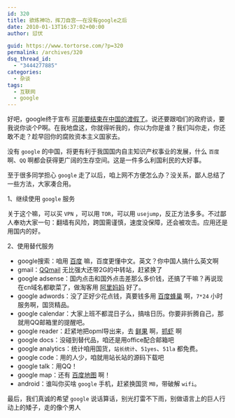 ```yaml
---
id: 320
title: 欲练神功，挥刀自宫——在没有google之后
date: 2010-01-13T16:37:02+00:00
author: 愆伏

guid: https://www.tortorse.com/?p=320
permalink: /archives/320
dsq_thread_id:
  - "3444277885"
categories:
  - 杂谈
tags:
  - 互联网
  - google
---
```

好吧，google终于宣布 [可能要结束在中国的渡假了](https://blog.visc.cn/2010/01/google/)。说还要跟咱们的政府谈，要我说你谈个P啊。在我地盘这，你就得听我的，你以为你是谁？我们叫你走，你还敢不走？趁早回你的腐败资本主义国家去。

没有 `google` 的中国，将更有利于我国国内自主知识产权事业的发展，什么 `百度`啊、`QQ` 啊都会获得更广阔的生存空间。这是一件多么利国利民的大好事。

至于很多同学担心 `google` 走了以后，咱上网不方便怎么办？没关系，鄙人总结了一些方法，大家凑合用。

1、继续使用 `google` 服务

关于这个嘛，可以买 `VPN` ，可以用 `TOR`，可以用 `usejump`，反正方法多多。不过鄙人奉劝大家一句：翻墙有风险，跨国需谨慎，速度没保障，还会被攻击。应用还是用国内的好。

2、使用替代服务

- google搜索：咱用 [百度](https://www.baidu.com) 嘛，百度更懂中文。英文？你中国人搞什么英文啊
- gmail：[QQmail](https://mail.qq.com) 无比强大还带2G的中转站，赶紧换了
- google adsense：国内点击和国外点击差那么多价钱，还搞了干嘛？再说现在cn域名都歇菜了，做淘客用 [阿里妈妈](https://www.alimama.com) 好了。
- google adwords：没了正好少花点钱，真要钱多用 [百度蜂巢](https://e.baidu.com/) 啊，`7*24` 小时服务啊，国货精品。
- google calendar：大家上班不都混日子么，搞啥日历。你要非折腾自己，那就用QQ邮箱里的提醒吧。
- google reader：赶紧地把opml导出来，去 [鲜果](https://www.xianguo.com) 啊，[抓虾](https://www.zhuaxia.com) 啊
- google docs：没碰到替代品，咱还是用office配合邮箱吧
- google analytics：统计咱用国货，`站长统计`、`51yes`、`51la` 都免费。
- google code：用的人少，咱就用站长站的源码下载吧
- google talk：用QQ！
- google map：还有 [百度地图](https://ditu.baidu.com/) 啊！
- android：谁叫你买啥 `google` 手机，赶紧换国货 `M8`，带破解 `wifi`。

最后，我们真诚的希望 `google` 说话算话，别光打雷不下雨，别做语言上的巨人行动上的矮子，走的像个男人